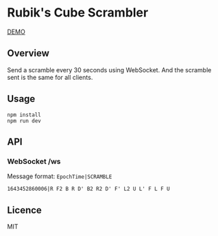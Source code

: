 # Rubik's Cube Scrambler
[DEMO](https://uminus-scrambler.herokuapp.com/)

## Overview
Send a scramble every 30 seconds using WebSocket.
And the scramble sent is the same for all clients.


## Usage
```shell
npm install
npm run dev
```

## API
### WebSocket /ws
Message format: `EpochTime|SCRAMBLE`

```
1643452860006|R F2 B R D' B2 R2 D' F' L2 U L' F L F U
```

## Licence
MIT